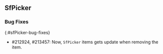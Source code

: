 ## SfPicker

### Bug Fixes
{:#sfPicker-bug-fixes}

* \#212924, #213457: Now, `SfPicker` items gets update when removing the item.